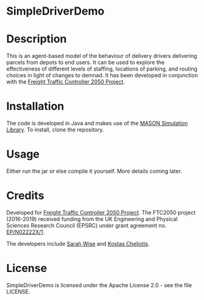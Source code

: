 # SimpleDriverDemo

# Description

This is an agent-based model of the behaviour of delivery drivers delivering parcels from depots to end users. It can be used to explore the effectiveness of different levels of staffing, locations of parking, and routing choices in light of changes to demnad. It has been developed in conjunction with the [Freight Traffic Controller 2050 Project](http://www.ftc2050.com/ "FTC 2050 Project Homepage").

# Installation

The code is developed in Java and makes use of the [MASON Simulation Library](https://github.com/eclab/mason "MASON Simulation Library").  To install, clone the repository.

# Usage

Either run the jar or else compile it yourself. More details coming later.

# Credits

Developed for [Freight Traffic Controller 2050 Project](http://www.ftc2050.com/ "FTC 2050 Project Homepage"). The FTC2050 project (2016-2019) received funding from the UK Engineering and Physical Sciences Research Council (EPSRC) under grant agreement no. [EP/N02222X/1](http://gow.epsrc.ac.uk/NGBOViewGrant.aspx?GrantRef=EP/N02222X/1 "Official record of Grant EP/N0222X/1").

The developers include [Sarah Wise](https://github.com/swise5) and [Kostas Cheliotis](https://github.com/cheliotk).

# License

SimpleDriverDemo is licensed under the Apache License 2.0 - see the file LICENSE.
